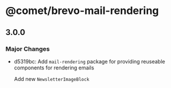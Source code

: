 # @comet/brevo-mail-rendering

## 3.0.0

### Major Changes

-   d5319bc: Add `mail-rendering` package for providing reuseable components for rendering emails

    Add new `NewsletterImageBlock`
